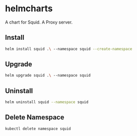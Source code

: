 # helmcharts

A chart for Squid. A Proxy server.

## Install

```bash
helm install squid .\ --namespace squid --create-namespace
```

## Upgrade

```bash
helm upgrade squid .\ --namespace squid
```

## Uninstall

```bash
helm uninstall squid --namespace squid
```

## Delete Namespace

```bash
kubectl delete namespace squid
```